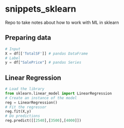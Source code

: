 # snippets_sklearn
Repo to take notes about how to work with ML in sklearn

## Preparing data
````python
# Input
X = df[['TotalSF']] # pandas DataFrame
# Label
y = df["SalePrice"] # pandas Series
````

## Linear Regression
````python
# Load the library
from sklearn.linear_model import LinearRegression
# Create an instance of the model
reg = LinearRegression()
# Fit the regressor
reg.fit(X,y)
# Do predictions
reg.predict([[2540],[3500],[4000]])
````
